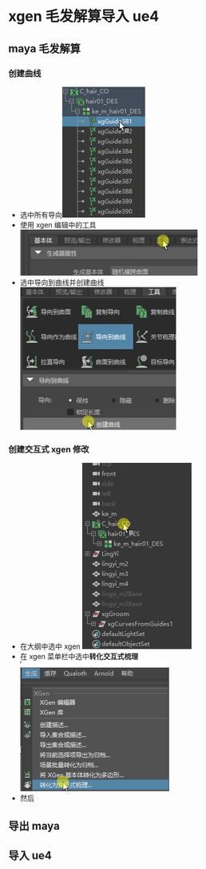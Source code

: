 # xgen 毛发解算导入 ue4

## maya 毛发解算

### 创建曲线

- 选中所有导向![](image_/xgen_image_00.png)
- 使用 xgen 编辑中的工具 ![](image_/xgen_image_02.png)
- 选中导向到曲线并创建曲线 ![](image_/xgen_image_04.png)

### 创建交互式 xgen 修改

- 在大纲中选中 xgen ![](image_/xgen_image_05.png)
- 在 xgen 菜单栏中选中**转化交互式梳理**![](image_/xgen_image_07.png)
- 然后
## 导出 maya

## 导入 ue4
